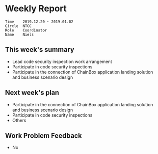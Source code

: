 # Weekly Report 
```
Time	2019.12.20 ~ 2019.01.02
Circle	NTCC
Role	Coordinator
Name	Niels
```
## This week's summary 
- Lead code security inspection work arrangement
- Participate in code security inspections
- Participate in the connection of ChainBox application landing solution and business scenario design
## Next week's plan
- Participate in the connection of ChainBox application landing solution and business scenario design
- Participate in code security inspections
- Others
## Work Problem Feedback
- No


